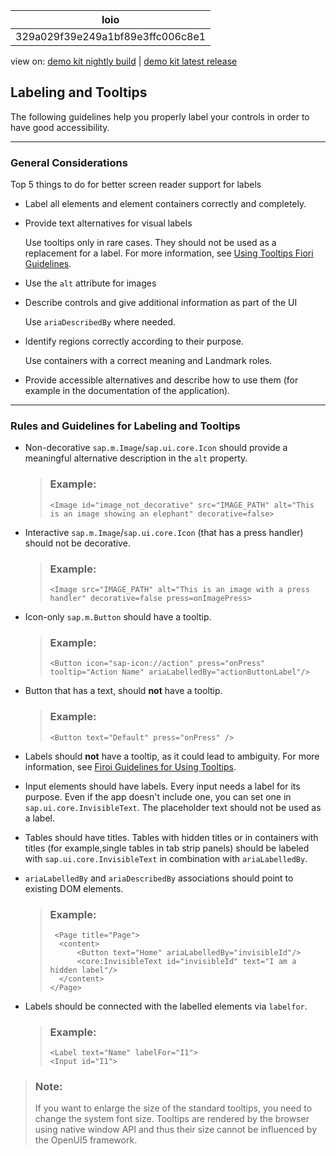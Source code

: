 <!-- loio329a029f39e249a1bf89e3ffc006c8e1 -->

| loio |
| -----|
| 329a029f39e249a1bf89e3ffc006c8e1 |

<div id="loio">

view on: [demo kit nightly build](https://openui5nightly.hana.ondemand.com/#/topic/329a029f39e249a1bf89e3ffc006c8e1) | [demo kit latest release](https://openui5.hana.ondemand.com/#/topic/329a029f39e249a1bf89e3ffc006c8e1)</div>

## Labeling and Tooltips

The following guidelines help you properly label your controls in order to have good accessibility.

***

<a name="loio329a029f39e249a1bf89e3ffc006c8e1__section_ujj_dpb_t2b"/>

### General Considerations

Top 5 things to do for better screen reader support for labels

-   Label all elements and element containers correctly and completely.

-   Provide text alternatives for visual labels

    Use tooltips only in rare cases. They should not be used as a replacement for a label. For more information, see [Using Tooltips Fiori Guidelines](https://experience.sap.com/fiori-design-web/using-tooltips/).

-   Use the `alt` attribute for images

-   Describe controls and give additional information as part of the UI

    Use `ariaDescribedBy` where needed.

-   Identify regions correctly according to their purpose.

    Use containers with a correct meaning and Landmark roles.

-   Provide accessible alternatives and describe how to use them \(for example in the documentation of the application\).


***

<a name="loio329a029f39e249a1bf89e3ffc006c8e1__section_ujb_dpb_t2b"/>

### Rules and Guidelines for Labeling and Tooltips

-   Non-decorative `sap.m.Image`/`sap.ui.core.Icon` should provide a meaningful alternative description in the `alt` property.

    > ### Example:  
    > ```
    > <Image id="image_not_decorative" src="IMAGE_PATH" alt="This is an image showing an elephant" decorative=false>
    > ```

-   Interactive `sap.m.Image`/`sap.ui.core.Icon` \(that has a press handler\) should not be decorative.

    > ### Example:  
    > ```
    > <Image src="IMAGE_PATH" alt="This is an image with a press handler" decorative=false press=onImagePress>
    > ```

-   Icon-only `sap.m.Button` should have a tooltip.

    > ### Example:  
    > ```
    > <Button icon="sap-icon://action" press="onPress" tooltip="Action Name" ariaLabelledBy="actionButtonLabel"/>
    > ```

-   Button that has a text, should **not** have a tooltip.

    > ### Example:  
    > ```
    > <Button text="Default" press="onPress" />
    > ```

-   Labels should **not** have a tooltip, as it could lead to ambiguity. For more information, see [Firoi Guidelines for Using Tooltips](https://experience.sap.com/fiori-design-web/using-tooltips/).

-   Input elements should have labels. Every input needs a label for its purpose. Even if the app doesn't include one, you can set one in `sap.ui.core.InvisibleText`. The placeholder text should not be used as a label.

-   Tables should have titles. Tables with hidden titles or in containers with titles \(for example,single tables in tab strip panels\) should be labeled with `sap.ui.core.InvisibleText` in combination with `ariaLabelledBy`.

-   `ariaLabelledBy` and `ariaDescribedBy` associations should point to existing DOM elements.

    > ### Example:  
    > ```
    >  <Page title="Page">
    > 	<content>   
    > 		<Button text="Home" ariaLabelledBy="invisibleId"/>   
    > 		<core:InvisibleText id="invisibleId" text="I am a hidden label"/>  
    > 	</content> 
    > </Page>
    > 
    > ```

-   Labels should be connected with the labelled elements via `labelfor`.

    > ### Example:  
    > ```
    > <Label text="Name" labelFor="I1"> 
    > <Input id="I1">
    > 
    > ```


> ### Note:  
> If you want to enlarge the size of the standard tooltips, you need to change the system font size. Tooltips are rendered by the browser using native window API and thus their size cannot be influenced by the OpenUI5 framework.

